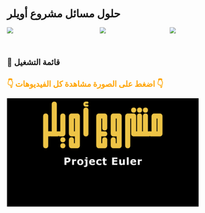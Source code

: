 # حلول مسائل مشروع أويلر

<p align="center"> 
<img src="https://github.com/karimelgazar/cv-with-things/raw/master/images/islamic.png" style="float: left" width=15%/>

<img src="https://github.com/karimelgazar/cv-with-things/raw/master/images/b0.png" style="float: center" width=50%/>

<img src="https://github.com/karimelgazar/cv-with-things/raw/master/images/islamic.png" style="float: right" width=15%/>
</p>

<br>

## 🌟 قائمة التشغيل
<font color="Orange"><h2>👇 اضغط على الصورة مشاهدة كل الفيديوهات 👇</h2></font>

<a href="https://www.youtube.com/playlist?list=PLO1D3YWS7ep3Zrh8B4SrhIsyxneg23x29" target="_blank">
<img src="https://github.com/karimelgazar/py_automate/raw/master/Euler_Thumbnail/euler.png"></a>



